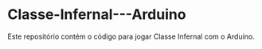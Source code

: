 # Classe-Infernal---Arduino
Este repositório contém o código para jogar Classe Infernal com o Arduino.
